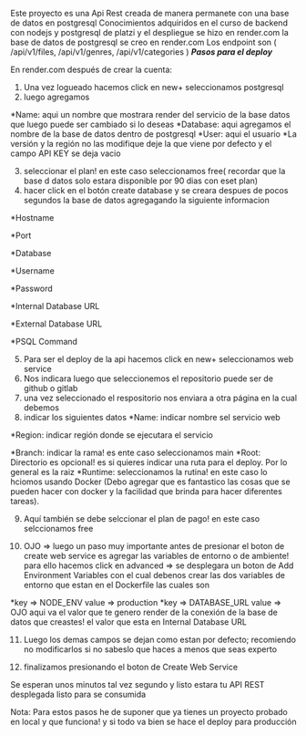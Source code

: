 Este proyecto es una Api Rest creada de manera permanete con una base de datos en postgresql
Conocimientos adquiridos en el curso de backend con nodejs y postgresql
 de platzi
y el despliegue se hizo en render.com
la base de datos de postgresql se creo en render.com
Los endpoint son (
/api/v1/files,
/api/v1/genres,
/api/v1/categories
)
***Pasos para el deploy*** 

En render.com después de crear la cuenta:

1. Una vez logueado hacemos click en new+ seleccionamos postgresql
2. luego agregamos 

*Name: aqui un nombre que mostrara render del servicio de la base datos que luego puede ser cambiado si lo deseas
*Database: aqui agregamos el nombre de la base de datos dentro de postgresql
*User: aqui el usuario
*La versión y la región no las modifique deje la que viene por defecto y el campo API KEY se deja vacio

3. seleccionar el plan! en este caso seleccionamos free( recordar que la base d datos solo estara disponible por 90 dias con eset plan)
4. hacer click en el botón create database
y se creara despues de pocos segundos la base de datos agregagando la siguiente informacion

*Hostname

*Port

*Database

*Username

*Password

*Internal Database URL

*External Database URL

*PSQL Command

5. Para ser el deploy  de la api hacemos click en new+ seleccionamos web service
6. Nos indicara luego que seleccionemos el repositorio puede ser de github o gitlab
7. una vez seleccionado el respositorio nos enviara a otra página en la cual debemos 
8. indicar los siguientes datos
*Name: indicar nombre sel servicio web 

*Region: indicar región donde se ejecutara el servicio

*Branch: indicar la rama! es ente caso seleccionamos main
*Root: Directorio es opcional! es si quieres indicar una ruta para el deploy. Por lo general es la raiz 
*Runtime: seleccionamos la rutina! en este caso lo hciomos usando Docker (Debo agregar que es fantastico las cosas que se pueden hacer con docker y la facilidad que brinda para hacer diferentes tareas).

9. Aquí también se debe selccionar el plan de pago! en este caso selccionamos free

10. OJO => luego un paso muy importante antes de presionar el boton de create web service es agregar las variables de entorno o de ambiente!
para ello hacemos click en advanced => se desplegara un boton de Add Environment Variables con el cual debenos crear 
las dos variables de entorno que estan en el Dockerfile las cuales son 
 
*key => NODE_ENV value => production
*key => DATABASE_URL value => OJO aqui va el valor que te genero render de la conexión de la base de datos que creastes! el valor que esta en Internal Database URL

11. Luego los demas campos se dejan como estan por defecto; recomiendo no modificarlos si no sabeslo que haces a menos que seas experto

12. finalizamos presionando el boton de Create Web Service

Se esperan unos minutos tal vez segundo y listo estara tu API REST desplegada listo para se consumida


Nota: Para estos pasos he de suponer que ya tienes un proyecto probado en local y que funciona!
y si todo va bien se hace el deploy para producción


 
